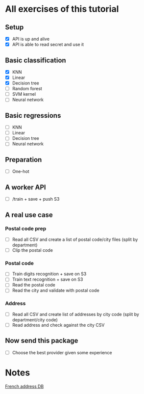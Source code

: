 # All exercises of this tutorial

## Setup

* [x] API is up and alive
* [x] API is able to read secret and use it

## Basic classification

* [x] KNN
* [x] Linear
* [x] Decision tree
* [ ] Random forest
* [ ] SVM kernel
* [ ] Neural network

## Basic regressions

* [ ] KNN
* [ ] Linear
* [ ] Decision tree
* [ ] Neural network

## Preparation

* [ ] One-hot

## A worker API
* [ ] /train + save + push S3

## A real use case

### Postal code prep

* [ ] Read all CSV and create a list of postal code/city files (split by department)
* [ ] Clip the postal code

### Postal code

* [ ] Train digits recognition + save on S3
* [ ] Train text recognition + save on S3
* [ ] Read the postal code
* [ ] Read the city and validate with postal code

### Address

* [ ] Read all CSV and create list of addresses by city code (split by department/city code)
* [ ] Read address and check against the city CSV

## Now send this package

* [ ] Choose the best provider given some experience

# Notes

[French address DB](https://adresse.data.gouv.fr/data/ban/adresses/latest/csv/)
